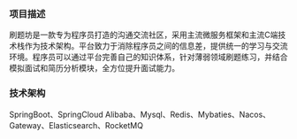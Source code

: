 ### 项目描述
刷题坊是一款专为程序员打造的沟通交流社区，采用主流微服务框架和主流C端技术栈作为技术架构。平台致力于消除程序员之间的信息差，提供统一的学习与交流环境。程序员可以通过平台完善自己的知识体系，针对薄弱领域刷题练习，并结合模拟面试和简历分析模块，全方位提升面试能力。
### 技术架构
SpringBoot、SpringCloud Alibaba、Mysql、Redis、Mybaties、Nacos、Gateway、Elasticsearch、RocketMQ
